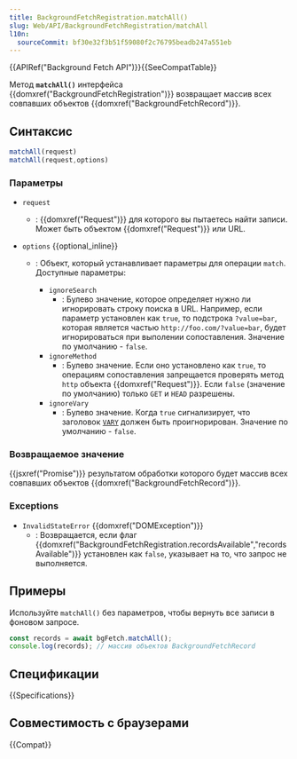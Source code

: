 ```yaml
---
title: BackgroundFetchRegistration.matchAll()
slug: Web/API/BackgroundFetchRegistration/matchAll
l10n:
  sourceCommit: bf30e32f3b51f59080f2c76795beadb247a551eb
---
```

{{APIRef("Background Fetch API")}}{{SeeCompatTable}}

Метод **`matchAll()`** интерфейса {{domxref("BackgroundFetchRegistration")}} возвращает массив всех совпавших объектов {{domxref("BackgroundFetchRecord")}}.

## Синтаксис

```js
matchAll(request)
matchAll(request,options)
```

### Параметры

- `request`
  - : {{domxref("Request")}} для которого вы пытаетесь найти записи.
    Может быть объектом {{domxref("Request")}} или URL.
- `options` {{optional_inline}}

  - : Объект, который устанавливает параметры для операции `match`. Доступные параметры:

    - `ignoreSearch`
      - : Булево значение, которое определяет нужно ли игнорировать строку поиска в URL.
        Например, если параметр установлен как `true`, то подстрока `?value=bar`, которая является частью
        `http://foo.com/?value=bar`, будет игнорироваться при выполении сопоставления.
        Значение по умолчанию - `false`.
    - `ignoreMethod`
      - : Булево значение. Если оно установлено как `true`, то
        операциям сопоставления запрещается проверять метод `http` объекта {{domxref("Request")}}.
        Если `false` (значение по умолчанию) только `GET` и `HEAD` разрешены.
    - `ignoreVary`
      - : Булево значение. Когда `true` сигнализирует, что заголовок [`VARY`](/en-US/docs/Web/HTTP/Headers/Vary)
        должен быть проигнорирован.
        Значение по умолчанию - `false`.

### Возвращаемое значение

{{jsxref("Promise")}} результатом обработки которого будет массив всех совпавших объектов {{domxref("BackgroundFetchRecord")}}.

### Exceptions

- `InvalidStateError` {{domxref("DOMException")}}
  - : Возвращается, если флаг {{domxref("BackgroundFetchRegistration.recordsAvailable","recordsAvailable")}} установлен как `false`, указывает на то, что запрос не выполняется.

## Примеры

Используйте `matchAll()` без параметров, чтобы вернуть все записи в фоновом запросе.

```js
const records = await bgFetch.matchAll();
console.log(records); // массив объектов BackgroundFetchRecord
```

## Спецификации

{{Specifications}}

## Совместимость с браузерами

{{Compat}}
